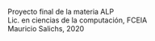 Proyecto final de la materia ALP  
Lic. en ciencias de la computación, FCEIA  
Mauricio Salichs, 2020
